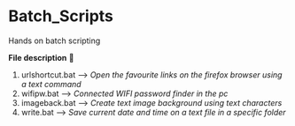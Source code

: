 # Batch_Scripts
Hands on batch scripting

**File description**  :book:

1) urlshortcut.bat --> *Open the favourite links on the firefox browser using a text command*
2) wifipw.bat --> *Connected WIFI password finder in the pc*
3) imageback.bat --> *Create text image background using text characters*
4) write.bat --> *Save current date and time on a text file in a specific folder*
